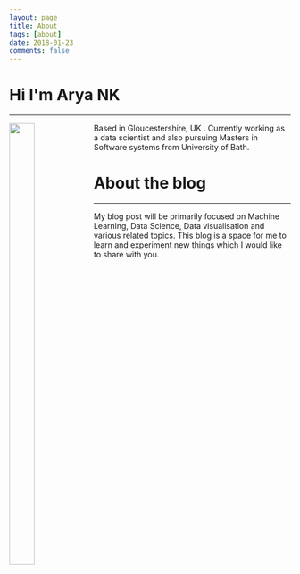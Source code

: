 ```yaml
---
layout: page
title: About
tags: [about]
date: 2018-01-23
comments: false
---
```

    
# Hi I'm Arya NK
---



<p float="left">

<img src="https://raw.githubusercontent.com/Arya-NK/Arya_NK/gh-pages/assets/img/my_picture.jpg?token=ARK0QClMxNTIXV-F73soq2apEJ6ZQyX3ks5anX44wA%3D%3D" style="width:30%;height:45%;float:left;" >

Based in Gloucestershire, UK . Currently working as a data scientist and also pursuing Masters in Software systems from University of Bath. 

</p>





# About the blog
---
My blog post will be primarily focused on Machine Learning, Data Science, Data visualisation and various related topics. This blog is a space for me to learn and experiment new things which I would like to share with you.
